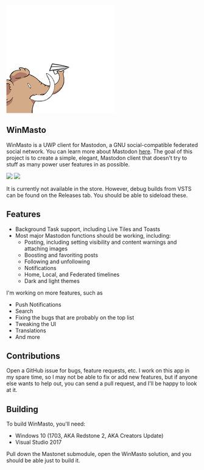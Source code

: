 ![](WinMasto/Assets/SmallTile.scale-400.png)

## WinMasto

WinMasto is a UWP client for Mastodon, a GNU social-compatible federated social network. You can learn more about Mastodon [here](https://github.com/tootsuite/mastodon). The goal of this project is to create a simple, elegant, Mastodon client that doesn't try to stuff as many power user features in as possible.

<img src="http://i.imgur.com/LxxiWm3.png" width="400"> <img src="http://i.imgur.com/2y85gVY.png" width="400">


It is currently not available in the store. However, debug builds from VSTS can be found on the Releases tab. You should be able to sideload these.

## Features

* Background Task support, including Live Tiles and Toasts
* Most major Mastodon functions should be working, including:
  * Posting, including setting visibility and content warnings and attaching images
  * Boosting and favoriting posts
  * Following and unfollowing
  * Notifications
  * Home, Local, and Federated timelines
  * Dark and light themes

I'm working on more features, such as
- Push Notifications
- Search
- Fixing the bugs that are probably on the top list
- Tweaking the UI
- Translations
- And more

## Contributions

Open a GitHub issue for bugs, feature requests, etc. I work on this app in my spare time, so I may not be able to fix or add new features, but if anyone else wants to help out, you can send a pull request, and I'll be happy to look at it.

## Building

To build WinMasto, you'll need:

- Windows 10 (1703, AKA Redstone 2, AKA Creators Update)
- Visual Studio 2017

Pull down the Mastonet submodule, open the WinMasto solution, and you should be able just to build it.



